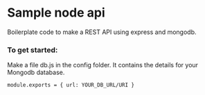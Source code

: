 # Sample node api
Boilerplate code to make a REST API using express and mongodb.

### To get started:
Make a file db.js in the config folder. It contains the details for your Mongodb database.
```
module.exports = { url: YOUR_DB_URL/URI }
```
